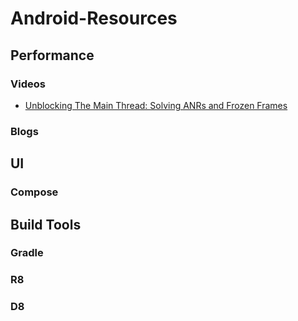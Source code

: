 # Android-Resources
## Performance
### Videos
- [Unblocking The Main Thread: Solving ANRs and Frozen Frames](https://youtu.be/BSB7ZLNm9ac)
### Blogs

## UI
### Compose
## Build Tools
### Gradle
### R8
### D8

